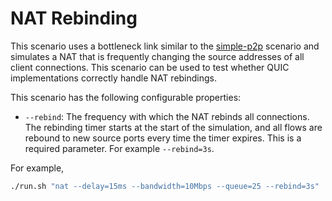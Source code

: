 # NAT Rebinding

This scenario uses a bottleneck link similar to the [simple-p2p](../simple-p2p)
scenario and simulates a NAT that is frequently changing the source addresses of
all client connections. This scenario can be used to test whether QUIC
implementations correctly handle NAT rebindings.

This scenario has the following configurable properties:

* `--rebind`: The frequency with which the NAT rebinds all connections. The
  rebinding timer starts at the start of the simulation, and all flows are
  rebound to new source ports every time the timer expires. This is a required
  parameter. For example `--rebind=3s`.

For example,
```bash
./run.sh "nat --delay=15ms --bandwidth=10Mbps --queue=25 --rebind=3s"
```
